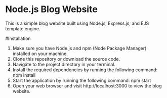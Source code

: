 # Node.js Blog Website
This is a simple blog website built using Node.js, Express.js, and EJS template engine.

#Installation
1. Make sure you have Node.js and npm (Node Package Manager) installed on your machine.
2. Clone this repository or download the source code.
3. Navigate to the project directory in your terminal.
4. Install the required dependencies by running the following command:
                 npm install
5. Start the application by running the following command:
   npm start
 6. Open your web browser and visit http://localhost:3000 to view the blog website.
                 
                 

